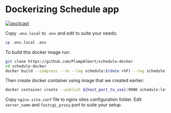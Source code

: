 # Dockerizing Schedule app
[![asciicast](https://asciinema.org/a/Aio3RTgUDEIokIVFaMQlYBEhL.svg)](https://asciinema.org/a/Aio3RTgUDEIokIVFaMQlYBEhL)

Copy `.env.local` to `.env` and edit to suite your needs:
```bash
cp .env.local .env
```

To build this docker image run:
```bash
git clone https://github.com/PlumpAlbert/schedule-docker
cd schedule-docker
docker build --compress --rm --tag schedule:$(date +%F) --tag schedule:latest .
```

Then create docker container using image that we created earlier:
```bash
docker container create --publish ${host_port_to_use}:9000 schedule:latest
```

Copy `nginx.site.conf` file to nginx sites configuration folder. Edit
`server_name` and `fastcgi_proxy` port to suite your setup.
